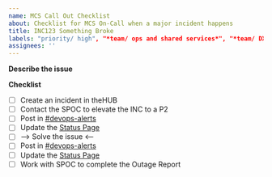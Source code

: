 ```yaml
---
name: MCS Call Out Checklist
about: Checklist for MCS On-Call when a major incident happens
title: INC123 Something Broke
labels: "priority/ high", "*team/ ops and shared services*", "*team/ DXC*", tech/automation
assignees: ''
---
```


**Describe the issue**


**Checklist**
- [ ] Create an incident in theHUB
- [ ] Contact the SPOC to elevate the INC to a P2
- [ ] Post in [#devops-alerts](https://chat.developer.gov.bc.ca/channel/devops-alerts)
- [ ] Update the [Status Page](https://status.developer.gov.bc.ca/)
- [ ] --> Solve the issue <--
- [ ] Post in [#devops-alerts](https://chat.developer.gov.bc.ca/channel/devops-alerts)
- [ ] Update the [Status Page](https://status.developer.gov.bc.ca/)
- [ ] Work with SPOC to complete the Outage Report
